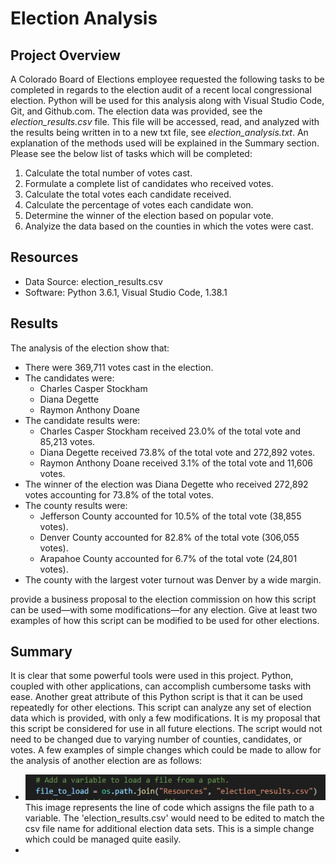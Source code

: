 # Election Analysis

## Project Overview
A Colorado Board of Elections employee requested the following tasks to be completed in regards to the election audit of a recent local congressional election. Python will be used for this analysis along with Visual Studio Code, Git, and Github.com. The election data was provided, see the *election_results.csv* file. This file will be accessed, read, and analyzed with the results being written in to a new txt file, see *election_analysis.txt*. An explanation of the methods used will be explained in the Summary section. Please see the below list of tasks which will be completed:
1. Calculate the total number of votes cast.
2. Formulate a complete list of candidates who received votes.
3. Calculate the total votes each candidate received.
4. Calculate the percentage of votes each candidate won.
5. Determine the winner of the election based on popular vote.
6. Analyize the data based on the counties in which the votes were cast.

## Resources
- Data Source: election_results.csv
- Software: Python 3.6.1, Visual Studio Code, 1.38.1

## Results

The analysis of the election show that:
- There were 369,711 votes cast in the election.
- The candidates were:
    - Charles Casper Stockham
    - Diana Degette
    - Raymon Anthony Doane
- The candidate results were:
    - Charles Casper Stockham received 23.0% of the total vote and 85,213 votes. 
    - Diana Degette received 73.8% of the total vote and 272,892 votes. 
    - Raymon Anthony Doane received 3.1% of the total vote and 11,606 votes.
- The winner of the election was Diana Degette who received 272,892 votes accounting for 73.8% of the total votes. 
- The county results were: 
    - Jefferson County accounted for 10.5% of the total vote (38,855 votes).
    - Denver County accounted for 82.8% of the total vote (306,055 votes). 
    - Arapahoe County accounted for 6.7% of the total vote (24,801 votes). 
- The county with the largest voter turnout was Denver by a wide margin. 


provide a business proposal to the election commission on how this script can be used—with some modifications—for any election. Give at least two examples of how this script can be modified to be used for other elections.
## Summary

It is clear that some powerful tools were used in this project. Python, coupled with other applications, can accomplish 
cumbersome tasks with ease. Another great attribute of this Python script is that it can be used repeatedly for other
elections. This script can analyze any set of election data which is provided, with only a few modifications. It is my proposal that this script be considered for use in all future elections. The script would not need to be changed due to varying number of counties, candidates, or votes. A few examples of simple changes which could be made to allow for the analysis of another election are as follows:
- ![filetoload](./Resources/filetoload.png)
This image represents the line of code which assigns the file path to a variable. The 'election_results.csv' would need to be edited to match the csv file name for additional election data sets. This is a simple change which could be managed quite easily. 
- 